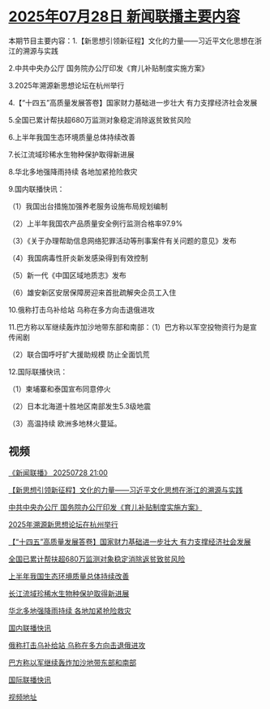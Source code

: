 # [2025年07月28日 新闻联播主要内容](https://tv.cctv.com/lm/xwlb/day/20250728.shtml)

本期节目主要内容：1.【新思想引领新征程】文化的力量——习近平文化思想在浙江的溯源与实践

2.中共中央办公厅 国务院办公厅印发《育儿补贴制度实施方案》

3.2025年溯源新思想论坛在杭州举行

4.【“十四五”高质量发展答卷】国家财力基础进一步壮大 有力支撑经济社会发展

5.全国已累计帮扶超680万监测对象稳定消除返贫致贫风险

6.上半年我国生态环境质量总体持续改善

7.长江流域珍稀水生物种保护取得新进展

8.华北多地强降雨持续 各地加紧抢险救灾

9.国内联播快讯：

（1）我国出台措施加强养老服务设施布局规划编制

（2）上半年我国农产品质量安全例行监测合格率97.9%

（3）《关于办理帮助信息网络犯罪活动等刑事案件有关问题的意见》发布

（4）我国病毒性肝炎新发感染得到有效控制

（5）新一代《中国区域地质志》发布

（6）雄安新区安居保障房迎来首批疏解央企员工入住

10.俄称打击乌补给站 乌称在多方向击退俄进攻

11.巴方称以军继续轰炸加沙地带东部和南部：（1）巴方称以军空投物资行为是宣传闹剧

（2）联合国呼吁扩大援助规模 防止全面饥荒

12.国际联播快讯：

（1）柬埔寨和泰国宣布同意停火

（2）日本北海道十胜地区南部发生5.3级地震

（3）高温持续 欧洲多地林火蔓延。

## 视频

[《新闻联播》 20250728 21:00](https://tv.cctv.com/2025/07/28/VIDEv2BgpObJmH2j6mgUE3QM250728.shtml)

[【新思想引领新征程】文化的力量——习近平文化思想在浙江的溯源与实践](https://tv.cctv.com/2025/07/28/VIDEJfOZUQPHyWiM9cyr3eT4250728.shtml)

[中共中央办公厅 国务院办公厅印发《育儿补贴制度实施方案》](https://tv.cctv.com/2025/07/28/VIDEb0RJEJZLeylgvpxdFAsv250728.shtml)

[2025年溯源新思想论坛在杭州举行](https://tv.cctv.com/2025/07/28/VIDEzHFXQ1NWiVUUpMIsCUGV250728.shtml)

[【“十四五”高质量发展答卷】国家财力基础进一步壮大 有力支撑经济社会发展](https://tv.cctv.com/2025/07/28/VIDEeg1ONANsTrmXCgGDknVj250728.shtml)

[全国已累计帮扶超680万监测对象稳定消除返贫致贫风险](https://tv.cctv.com/2025/07/28/VIDEuJoRVfWkvH6ZOKLdTrGF250728.shtml)

[上半年我国生态环境质量总体持续改善](https://tv.cctv.com/2025/07/28/VIDEZatYOkN7V9tPla9hS7ob250728.shtml)

[长江流域珍稀水生物种保护取得新进展](https://tv.cctv.com/2025/07/28/VIDE9HQC4x1NXdAY3IW2lw9y250728.shtml)

[华北多地强降雨持续 各地加紧抢险救灾](https://tv.cctv.com/2025/07/28/VIDEeInhWLxCm2Jx9QoCzRfM250728.shtml)

[国内联播快讯](https://tv.cctv.com/2025/07/28/VIDEwgwbsmh9oQ0QJo4rRCmy250728.shtml)

[俄称打击乌补给站 乌称在多方向击退俄进攻](https://tv.cctv.com/2025/07/28/VIDEMJmZp5VJbXoYUchn0zRY250728.shtml)

[巴方称以军继续轰炸加沙地带东部和南部](https://tv.cctv.com/2025/07/28/VIDEpDVelaE0IM751J6SUvbc250728.shtml)

[国际联播快讯](https://tv.cctv.com/2025/07/28/VIDEfWk9s1ALLZ4lGa7YG5P1250728.shtml)

[视频地址](https://tv.cctv.com/lm/xwlb/day/20250728.shtml) 

